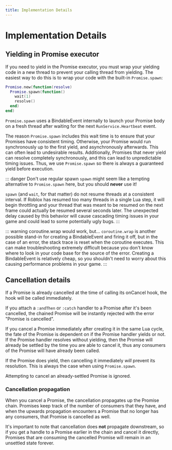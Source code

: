 ```yaml
---
title: Implementation Details
---
```


# Implementation Details

## Yielding in Promise executor

If you need to yield in the Promise executor, you must wrap your yielding code in a new thread to prevent your calling thread from yielding. The easiest way to do this is to wrap your code with the built-in `Promise.spawn`:

```lua
Promise.new(function(resolve)
  Promise.spawn(function()
    wait(1)
    resolve()
  end)
end)
```

`Promise.spawn` uses a BindableEvent internally to launch your Promise body on a fresh thread after waiting for the next `RunService.Heartbeat` event. 

The reason `Promise.spawn` includes this wait time is to ensure that your Promises have consistent timing. Otherwise, your Promise would run synchronously up to the first yield, and asynchronously afterwards. This can often lead to undesirable results. Additionally, Promises that never yield can resolve completely synchronously, and this can lead to unpredictable timing issues. Thus, we use `Promise.spawn` so there is always a guaranteed yield before execution.

::: danger Don't use regular spawn
`spawn` might seem like a tempting alternative to `Promise.spawn` here, but you should **never** use it!

`spawn` (and `wait`, for that matter) do not resume threads at a consistent interval. If Roblox has resumed too many threads in a single Lua step, it will begin throttling and your thread that was meant to be resumed on the next frame could actually be resumed several seconds later. The unexpected delay caused by this behavior will cause cascading timing issues in your game and could lead to some potentially ugly bugs.
:::

::: warning coroutine.wrap would work, but...
`coroutine.wrap` is another possible stand-in for creating a BindableEvent and firing it off, but in the case of an error, the stack trace is reset when the coroutine executes. This can make troubleshooting extremely difficult because you don't know where to look in your code base for the source of the error. Creating a BindableEvent is relatively cheap, so you shouldn't need to worry about this causing performance problems in your game.
:::

## Cancellation details
If a Promise is already cancelled at the time of calling its onCancel hook, the hook will be called immediately.

If you attach a `:andThen` or `:catch` handler to a Promise after it's been cancelled, the chained Promise will be instantly rejected with the error "Promise is cancelled".

If you cancel a Promise immediately after creating it in the same Lua cycle, the fate of the Promise is dependent on if the Promise handler yields or not. If the Promise handler resolves without yielding, then the Promise will already be settled by the time you are able to cancel it, thus any consumers of the Promise will have already been called.

If the Promise does yield, then cancelling it immediately *will* prevent its resolution. This is always the case when using `Promise.spawn`.

Attempting to cancel an already-settled Promise is ignored.

### Cancellation propagation
When you cancel a Promise, the cancellation propagates up the Promise chain. Promises keep track of the number of consumers that they have, and when the upwards propagation encounters a Promise that no longer has any consumers, that Promise is cancelled as well.

It's important to note that cancellation does **not** propagate downstream, so if you get a handle to a Promise earlier in the chain and cancel it directly, Promises that are consuming the cancelled Promise will remain in an unsettled state forever.
